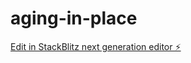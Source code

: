 # aging-in-place

[Edit in StackBlitz next generation editor ⚡️](https://stackblitz.com/~/github.com/tom7166/aging-in-place)
